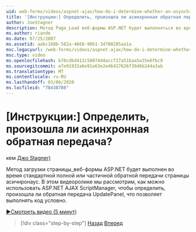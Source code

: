 ```yaml
---
uid: web-forms/videos/aspnet-ajax/how-do-i-determine-whether-an-asynchronous-postback-has-occurred
title: '[Инструкции:] Определить, произошла ли асинхронная обратная передача? | Документы Майкрософт'
author: JoeStagner
description: Метод Page_Load веб-формы ASP.NET будет выполняться во время стандартной полной или частичной обратной передачи страницы асичнронаус. В этом видео...
ms.author: riande
ms.date: 07/25/2007
ms.assetid: aabc168b-582a-4668-90b1-3d700285aa1a
msc.legacyurl: /web-forms/videos/aspnet-ajax/how-do-i-determine-whether-an-asynchronous-postback-has-occurred
msc.type: video
ms.openlocfilehash: b70cdbd412c50074d4accf27a51baa5a35e6fbc9
ms.sourcegitcommit: e7e91932a6e91a63e2e46417626f39d6b244a3ab
ms.translationtype: MT
ms.contentlocale: ru-RU
ms.lasthandoff: 03/06/2020
ms.locfileid: "78438708"
---
```

# <a name="how-do-i-determine-whether-an-asynchronous-postback-has-occurred"></a>[Инструкции:] Определить, произошла ли асинхронная обратная передача?

кем [Джо Stagner)](https://github.com/JoeStagner)

Метод загрузки страницы\_веб-формы ASP.NET будет выполнен во время стандартной полной или частичной обратной передачи страницы асичнронаус. В этом видеоролике мы рассмотрим, как можно использовать ASP.NET AJAX ScriptManager, чтобы определить, произошла ли обратная передача UpdatePanel, что позволяет выполнять код условно.

[&#9654;Смотреть видео (5 минут)](https://channel9.msdn.com/Blogs/ASP-NET-Site-Videos/how-do-i-determine-whether-an-asynchronous-postback-has-occurred)

> [!div class="step-by-step"]
> [Назад](how-do-i-use-javascript-to-refresh-an-aspnet-ajax-updatepanel.md)
> [Вперед](how-do-i-use-the-conditional-updatemode-of-the-updatepanel.md)
